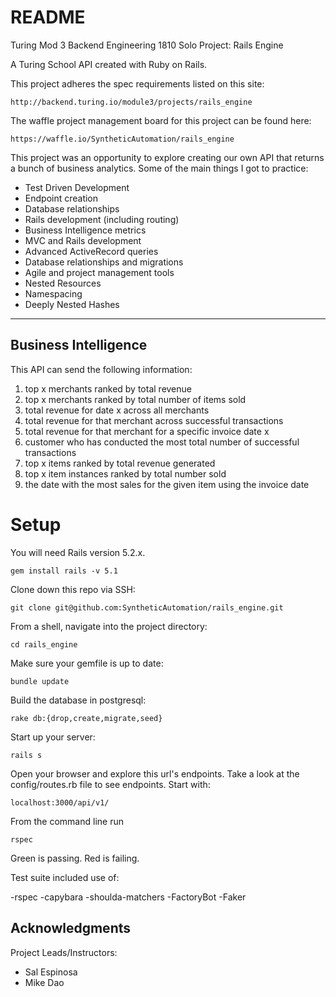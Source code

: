 # README
Turing Mod 3 Backend Engineering 1810
Solo Project: Rails Engine

A Turing School API created with Ruby on Rails.


This project adheres the spec requirements listed on this site:

`http://backend.turing.io/module3/projects/rails_engine`

The waffle project management board for this project can be found here:

`https://waffle.io/SyntheticAutomation/rails_engine`

This project was an opportunity to explore creating our own API that returns a bunch of business analytics. Some of the main things I got to practice:

- Test Driven Development
- Endpoint creation
- Database relationships
- Rails development (including routing)
- Business Intelligence metrics
- MVC and Rails development
- Advanced ActiveRecord queries
- Database relationships and migrations
- Agile and project management tools
- Nested Resources
- Namespacing
- Deeply Nested Hashes
------------------------------------------
## **Business Intelligence**
This API can send the following information:
1. top x merchants ranked by total revenue
2. top x merchants ranked by total number of items sold
3. total revenue for date x across all merchants
4. total revenue for that merchant across successful transactions
5. total revenue for that merchant for a specific invoice date x
6. customer who has conducted the most total number of successful transactions
7. top x items ranked by total revenue generated
8. top x item instances ranked by total number sold
9. the date with the most sales for the given item using the invoice date


# **Setup**
You will need Rails version 5.2.x.
```
gem install rails -v 5.1
```
Clone down this repo via SSH:
```
git clone git@github.com:SyntheticAutomation/rails_engine.git
```
From a shell, navigate into the project directory:
```
cd rails_engine
```
Make sure your gemfile is up to date:
```
bundle update
```
Build the database in postgresql:
```
rake db:{drop,create,migrate,seed}
```
Start up your server:
```
rails s
```
Open your browser and explore this url's endpoints. Take a look at the config/routes.rb file to see endpoints. Start with:
```
localhost:3000/api/v1/
```

From the command line run
```
rspec
```
Green is passing. Red is failing.

Test suite included use of:

-rspec
-capybara
-shoulda-matchers
-FactoryBot
-Faker

## Acknowledgments

Project Leads/Instructors:
* Sal Espinosa
* Mike Dao
